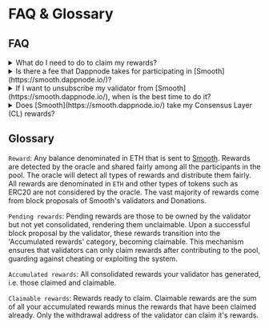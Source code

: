 # FAQ & Glossary
## FAQ

<details closed>
  <summary>What do I need to do to claim my rewards?</summary>
  Once your pending rewards are transformed into accumulated rewards after your block proposal, a small claim transaction will be required from the withdrawal address to send the ETH rewards to your wallet.
</details>

<details closed>
  <summary>Is there a fee that Dappnode takes for participating in [Smooth](https://smooth.dappnode.io/)?</summary>
  7% of all the Rewards goes to supporting the development of Dappnode and sustainability of [Smooth](https://smooth.dappnode.io/).
</details>

<details closed>
  <summary>If I want to unsubscribe my validator from [Smooth](https://smooth.dappnode.io/), when is the best time to do it?</summary>
    Unsubscribing a validator from [Smooth](https://smooth.dappnode.io/) causes it to lose all its pending rewards. Hence, the ideal moment to exit [Smooth](https://smooth.dappnode.io/) is just after your last successful block proposal is reflected in Smooth's Smart Contract. A successful block proposal transfers all pending rewards claimable, allowing you to claim them before unsubscribing. This approach minimizes the pending rewards lost when unsubscribing.
</details>

<details closed>
  <summary>Does [Smooth](https://smooth.dappnode.io/) take my Consensus Layer (CL) rewards?</summary>
  No, [Smooth](https://smooth.dappnode.io/) does not take your CL rewards. CL rewards are always sent directly to your withdrawal address. [Smooth](https://smooth.dappnode.io/) only takes the execution layer rewards, which are the fees or MEV of the blocks you propose. These are the rewards that are sent to the fee recipient.
</details>

## Glossary

`Reward`: Any balance denominated in ETH that is sent to [Smooth](https://smooth.dappnode.io/). Rewards are detected by the oracle and shared fairly among all the participants in the pool. The oracle will detect all types of rewards and distribute them fairly. All rewards are denominated in `ETH` and other types of tokens such as ERC20 are not considered by the oracle. The vast majority of rewards come from block proposals of Smooth's validators and Donations.

`Pending rewards`: Pending rewards are those to be owned by the validator but not yet consolidated, rendering them unclaimable. Upon a successful block proposal by the validator, these rewards transition into the 'Accumulated rewards' category, becoming claimable. This mechanism ensures that validators can only claim rewards after contributing to the pool, guarding against cheating or exploiting the system.

`Accumulated rewards`: All consolidated rewards your validator has generated, i.e. those claimed and claimable.

`Claimable rewards`: Rewards ready to claim. Claimable rewards are the sum of all your accumulated rewards minus the rewards that have been claimed already. Only the withdrawal address of the validator can claim it's rewards.
